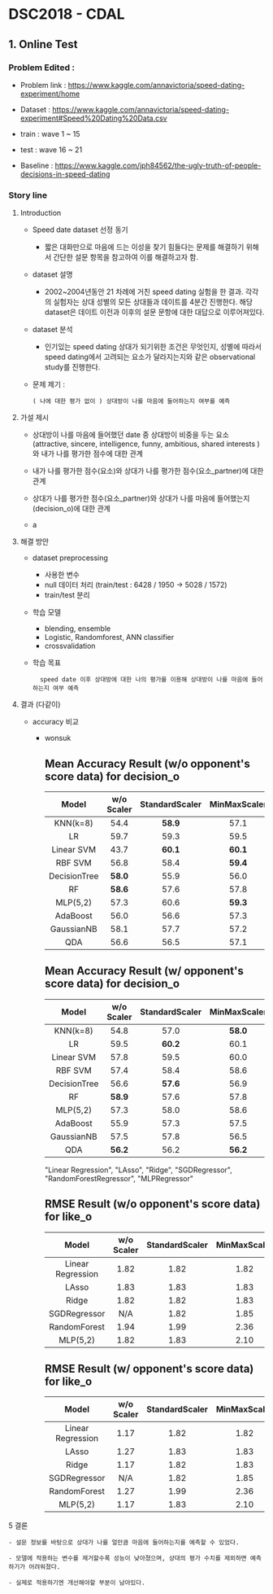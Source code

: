 # DSC2018 - CDAL

## 1. Online Test

### Problem Edited : 

- Problem link : https://www.kaggle.com/annavictoria/speed-dating-experiment/home

- Dataset : https://www.kaggle.com/annavictoria/speed-dating-experiment#Speed%20Dating%20Data.csv

- train : wave 1 ~ 15

- test : wave 16 ~ 21 

- Baseline : https://www.kaggle.com/jph84562/the-ugly-truth-of-people-decisions-in-speed-dating

### Story line 
1. Introduction

    - Speed date dataset 선정 동기 
        - 짧은 대화만으로 마음에 드는 이성을 찾기 힘들다는 문제를 해결하기 위해서 간단한 설문 항목을 참고하여 이를 해결하고자 함.

    - dataset 설명 
        - 2002~2004년동안 21 차례에 거친 speed dating 실험을 한 결과. 각각의 실험자는 상대 성별의 모든 상대들과 데이트를 4분간 진행한다. 
            해당 dataset은 데이트 이전과 이후의 설문 문항에 대한 대답으로 이루어져있다.

    - dataset 분석
        - 인기있는 speed dating 상대가 되기위한 조건은 무엇인지, 성별에 따라서 speed dating에서 고려되는 요소가 달라지는지와 같은 
            observational study를 진행한다.
    
    - 문제 제기 : 
        
          ( 나에 대한 평가 없이 ) 상대방이 나를 마음에 들어하는지 여부를 예측

2. 가설 제시 

    - 상대방이 나를 마음에 들어했던 date 중 상대방이 비중을 두는 요소 
    (attractive, sincere, intelligence, funny, ambitious, shared interests ) 와 
    내가 나를 평가한 점수에 대한 관계

    - 내가 나를 평가한 점수(요소)와 상대가 나를 평가한 점수(요소_partner)에 대한 관계

    - 상대가 나를 평가한 점수(요소_partner)와 상대가 나를 마음에 들어했는지(decision_o)에 대한 관계

    + a

3. 해결 방안

    - dataset preprocessing 
        - 사용한 변수
        - null 데이터 처리 (train/test : 6428 / 1950 -> 5028 / 1572)
        - train/test 분리

    - 학습 모델 
        - blending, ensemble 
        - Logistic, Randomforest, ANN classifier 
        - crossvalidation 
        
    - 학습 목표 

            speed date 이후 상대방에 대한 나의 평가를 이용해 상대방이 나를 마음에 들어하는지 여부 예측

4. 결과 (다같이)

    - accuracy 비교 
        * wonsuk
            
            Mean Accuracy Result (w/o opponent's score data) for decision_o
            ----------------------------
            |Model          | w/o Scaler| StandardScaler    | MinMaxScaler      | QuantileTransformer   | PowerTransformer  |
            |:----:         | :----:    | :----:            | :----:            | :----:                |:----:
            | KNN(k=8)      | 54.4      | **58.9**          | 57.1              | 56.2                  | 57.2
            | LR            | 59.7      | 59.3              | 59.5              | 58.5                  | **60.1**
            | Linear SVM    | 43.7      | **60.1**          | **60.1**          | 58.8                  | 59.9
            | RBF SVM       | 56.8      | 58.4              | **59.4**          | **59.4**              | 57.4
            | DecisionTree  | **58.0**  | 55.9              | 56.0              | 55.2                  | 57.1 
            | RF            | **58.6**  | 57.6              | 57.8              | 57.6                  | 56.8
            | MLP(5,2)      | 57.3      | 60.6              | **59.3**          | **59.3**              | 58.7
            | AdaBoost      | 56.0      | 56.6              | 57.3              | **57.9**              | 56.0
            | GaussianNB    | 58.1      | 57.7              | 57.2              | **59.3**              | 59.1
            | QDA           | 56.6      | 56.5              | 57.1              | **57.8**              | 56.6
            
            Mean Accuracy Result (w/ opponent's score data) for decision_o
            ----------------------------
            |Model          | w/o Scaler| StandardScaler    | MinMaxScaler      | QuantileTransformer   | PowerTransformer  |
            |:----:         | :----:    | :----:            | :----:            | :----:                |:----:
            | KNN(k=8)      | 54.8      | 57.0              | **58.0**          | 54.6                  | 56.7
            | LR            | 59.5      | **60.2**          | 60.1              | 59.0                  | 59.7
            | Linear SVM    | 57.8      | 59.5              | 60.0              | 58.9                  | **60.2**
            | RBF SVM       | 57.4      | 58.4              | 58.6              | **59.8**              | 58.3
            | DecisionTree  | 56.6      | **57.6**          | 56.9              | **57.6**              | **57.6**
            | RF            | **58.9**  | 57.6              | 57.8              | 58.0                  | 56.9
            | MLP(5,2)      | 57.3      | 58.0              | 58.6              | **59.7**              | 57.1
            | AdaBoost      | 55.9      | 57.3              | 57.5              | 58.0                  | **58.2**
            | GaussianNB    | 57.5      | 57.8              | 56.5              | **58.8**              | 58.5
            | QDA           | **56.2**  | 56.2              | **56.2**          | 57.3                  | 57.4
            
            
             "Linear Regression",
    "LAsso",
    "Ridge",
    "SGDRegressor",
    "RandomForestRegressor",
    "MLPRegressor"
    
             RMSE Result (w/o opponent's score data) for like_o
            ----------------------------
            |Model              | w/o Scaler| StandardScaler    | MinMaxScaler      | QuantileTransformer   | PowerTransformer  |
            |:----:             | :----:    | :----:            | :----:            | :----:                |:----:
            | Linear Regression | 1.82      | 1.82              | 1.82              | 1.81                  | 1.81
            | LAsso             | 1.83      | 1.83              | 1.83              | 1.83                  | 1.83
            | Ridge             | 1.82      | 1.82              | 1.83              | 1.81                  | 1.81
            | SGDRegressor      | N/A       | 1.82              | 1.85              | 1.81                  | 1.80
            | RandomForest      | 1.94      | 1.99              | 2.36              | 1.96                  | 1.95
            | MLP(5,2)          | 1.82      | 1.83              | 2.10              | 1.81                  | 1.81
            
             RMSE Result (w/ opponent's score data) for like_o
            ----------------------------
            |Model              | w/o Scaler| StandardScaler    | MinMaxScaler      | QuantileTransformer   | PowerTransformer  |
            |:----:             | :----:    | :----:            | :----:            | :----:                |:----:
            | Linear Regression | 1.17      | 1.82              | 1.82              | 1.81                  | 1.81
            | LAsso             | 1.27      | 1.83              | 1.83              | 1.83                  | 1.83
            | Ridge             | 1.17      | 1.82              | 1.83              | 1.81                  | 1.81
            | SGDRegressor      | N/A       | 1.82              | 1.85              | 1.81                  | 1.80
            | RandomForest      | 1.27      | 1.99              | 2.36              | 1.96                  | 1.95
            | MLP(5,2)          | 1.17      | 1.83              | 2.10              | 1.81                  | 1.81
            
            

5 결론

    - 설문 정보를 바탕으로 상대가 나를 얼만큼 마음에 들어하는지를 예측할 수 있었다.
    
    - 모델에 적용하는 변수를 제거할수록 성능이 낮아졌으며, 상대의 평가 수치를 제외하면 예측하기가 어려워졌다.
    
    - 실제로 적용하기엔 개선해야할 부분이 남아있다.



